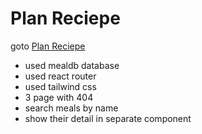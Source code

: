 # Plan Reciepe
goto [Plan Reciepe](https://plan-recipe.netlify.app/)
* used mealdb database
* used react router
* used tailwind css
* 3 page with 404
* search meals by name
* show their detail in separate component
